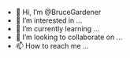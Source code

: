 - 👋 Hi, I’m @BruceGardener
- 👀 I’m interested in ...
- 🌱 I’m currently learning ...
- 💞️ I’m looking to collaborate on ...
- 📫 How to reach me ...

<!---
BruceGardener/BruceGardener is a ✨ special ✨ repository because its `README.md` (this file) appears on your GitHub profile.
You can click the Preview link to take a look at your changes.
--->
